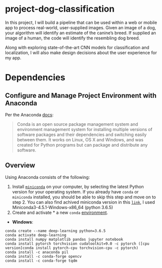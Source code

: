 # project-dog-classification
In this project, I will build a pipeline that can be used within a web or mobile app to process real-world, user-supplied images. Given an image of a dog, your algorithm will identify an estimate of the canine’s breed. If supplied an image of a human, the code will identify the resembling dog breed.

Along with exploring state-of-the-art CNN models for classification and localization, I will also make design decisions about the user experience for my app. 

# Dependencies

## Configure and Manage Project Environment with Anaconda

Per the Anaconda [docs](http://conda.pydata.org/docs):

> Conda is an open source package management system and environment management system 
for installing multiple versions of software packages and their dependencies and 
switching easily between them. It works on Linux, OS X and Windows, and was created 
for Python programs but can package and distribute any software.

## Overview
Using Anaconda consists of the following:

1. Install [`miniconda`](http://conda.pydata.org/miniconda.html) on your computer, by selecting the latest Python version for your operating system. If you already have `conda` or `miniconda` installed, you should be able to skip this step and move on to step 2. You can also find achived miniconda version in this [`link`](https://repo.continuum.io/miniconda/), I used Miniconda3-4.5.1-Windows-x86_64 (python 3.6.5)
2. Create and activate * a new `conda` [environment](http://conda.pydata.org/docs/using/envs.html).

- __Windows__: 
```
conda create --name deep-learning python=3.6.5
conda activate deep-learning
conda install numpy matplotlib pandas jupyter notebook
conda install pytorch torchvision cudatoolkit=9.0 -c pytorch ([cpu version]conda install pytorch-cpu torchvision-cpu -c pytorch)
conda install -c anaconda pil
conda install -c conda-forge opencv 
conda install -c conda-forge tqdm 

```
